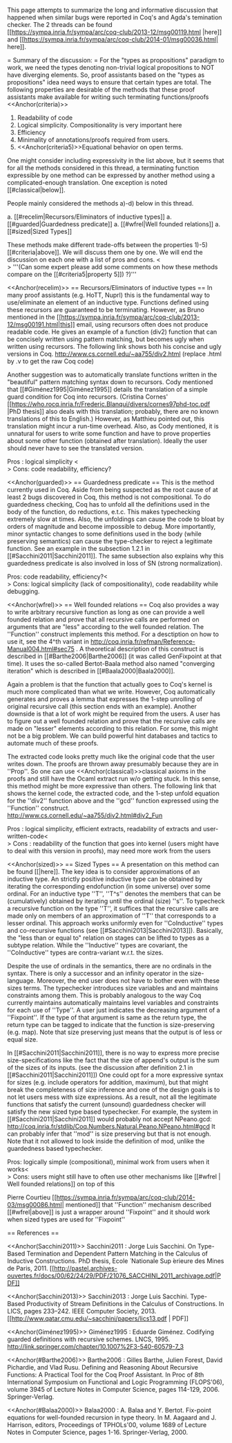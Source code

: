 This page attempts to summarize the long and informative discussion that happened when similar bugs were reported in Coq's and Agda's temination checker.
The 2 threads can be found [[https://sympa.inria.fr/sympa/arc/coq-club/2013-12/msg00119.html |here]] and [[https://sympa.inria.fr/sympa/arc/coq-club/2014-01/msg00036.html| here]].

= Summary of the discussion: =
For the "types as propositions" paradigm to work, we need the types denoting non-trivial logical propositions to NOT have diverging elements.
So, proof assistants based on the "types as propositions" idea need ways to ensure that certain types are total.
The following properties are desirable of the methods that these proof assistants make available for writing such terminating functions/proofs
<<Anchor(criteria)>>
 1. Readability of  code
 1. Logical simplicity. Compositionality is very important here 
 1. Efficiency
 1. Minimality of annotations/proofs required from users.
 1. <<Anchor(criteria5)>>Equational behavior on open terms.

One might consider including expressivity in the list above, but it seems that for all the methods considered in this thread, a terminating function expressible by one method can be expressed by another method using a complicated-enough translation. One exception is noted [[#classical|below]].

People mainly considered the methods a)-d) below in this thread. 

 a. [[#recelim|Recursors/Eliminators of inductive types]]
 a. [[#guarded|Guardedness predicate]]
 a. [[#wfrel|Well founded relations]]
 a. [[#sized|Sized Types]]

These methods make different trade-offs between the properties 1)-5) [[#criteria|above]]. We will discuss them one by one. We will end the discussion on each one with a list of pros and cons. <<BR>>
'''(Can some expert please add some comments on how these methods compare on the [[#criteria5|property 5]]) ?)'''

<<Anchor(recelim)>>
== Recursors/Eliminators of inductive types  ==
In many proof assistants (e.g. HoTT, Nuprl) this is the fundamental way to use/eliminate an element of an inductive type. Functions defined using these recursors are guaranteed to be terminating. However,
as Bruno mentioned in the [[https://sympa.inria.fr/sympa/arc/coq-club/2013-12/msg00191.html|this]] email, using recursors often does not produce readable code. He gives an example of a function (div2) function that can be concisely written using pattern matching, but becomes ugly when written using recursors. The following link shows both his concise and ugly versions in Coq.
http://www.cs.cornell.edu/~aa755/div2.html
(replace .html by .v to get the raw Coq code)

Another suggestion was to automatically translate functions written in the "beautiful" pattern matching syntax down to recursors.
Cody mentioned that [[#Giménez1995|Giménez1995]] details the translation of a simple guard condition for Coq into recursors. 
(Cristina Cornes' [[https://who.rocq.inria.fr/Frederic.Blanqui/divers/cornes97phd-toc.pdf |PhD thesis]] also deals with this translation; probably, there are no known translations of this to English.)
However, as Matthieu pointed out, this translation might incur a run-time overhead. Also, as Cody mentioned, it is unnatural for users to write some function and have to prove properties about some other function (obtained after translation). Ideally the user should never have to see the translated version.

Pros : logical simplicity <<BR>>
Cons: code readability, efficiency?


<<Anchor(guarded)>>
== Guardedness predicate ==
This is the method currently used in Coq. Aside from being suspected as the root cause of at least 2 bugs discovered in Coq, this method is not compositional. To do guardedness checking, Coq has to unfold all the definitions used in the body of the function, do reductions, e.t.c.
This makes typechecking extremely slow at times. Also, the unfoldings can cause the code to bloat by orders of magnitude and become impossible to debug. More importantly, minor syntactic changes to some definitions used in the body (while preserving semantics) can cause the type-checker to reject a legitimate function. See an example in the subsection 1.2.1 in  [[#Sacchini2011|Sacchini2011]]. The same subsection also explains why this guardedness predicate is also involved in loss of SN (strong normalization).

Pros: code readability, efficiency?<<BR>>
Cons: logical simplicity (lack of compositionality), code readability while debugging.


<<Anchor(wfrel)>>
== Well founded relations ==
Coq also provides a way to write arbitrary recursive function as long as one can provide a well founded relation and prove that all recursive calls are performed on arguments that are "less" according to the well founded relation. The ''Function'' construct implements this method.
For a desctiption on how to use it, see the 4^th variant in  http://coq.inria.fr/refman/Reference-Manual004.html#sec75 .
A theoretical description of this construct is
described in [[#Barthe2006|Barthe2006]] (it was called GenFixpoint at that time).
It uses the so-called Bertot-Baala method also named "converging
iteration" which is described in [[#Baala2000|Baala2000]].

Again a problem is that the function that actually goes to Coq's kernel is much more complicated than what we write.
However, Coq automatically generates and proves a lemma that expresses the 1-step unrolling of original recursive call (this section ends with an example).
Another downside is that a lot of work might be required from the users. A user has to figure out
a well founded relation and prove that the recursive calls are made on "lesser" elements according to this relation.
For some, this might not be a big problem. We can build powerful hint databases and tactics to automate much of these proofs.


The extracted code looks pretty much like the original code that the user writes down. The proofs are thrown away
presumably because they are in ''Prop''. So one can use <<Anchor(classical)>>classical axioms in the proofs and still have the Ocaml extract run w/o getting stuck.
In this sense, this method might be more expressive than others.
The following link that shows the kernel code, the extracted code, and the 1-step unfold equation for the ''div2'' function above and the ''gcd'' function  expressed using the ''Function'' construct.
http://www.cs.cornell.edu/~aa755/div2.html#div2_Fun

Pros : logical simplicity, efficient extracts, readability of extracts and user-written-code<<BR>>
Cons : readability of the function that goes into kernel (users might have to deal with this version in proofs),  may need more work from the users


<<Anchor(sized)>>
== Sized Types ==
A presentation on this method can be found [[|here]]. The key idea is to consider approximations of an inductive type.
An strictly positive inductive type can be obtained by iterating the corresponding endofunction (in some universe) over some ordinal. 
For an inductive type ''T'', ''T^s''  denotes the members that can be (cumulatively) obtained by iterating until the ordinal (size) ''s''. To typecheck a recursive function on the type ''T'', it suffices that the recursive calls are made only on  members of an approximation of ''T'' that corresponds to a lesser ordinal.
This approach works uniformly even for ''CoInductive'' types and co-recursive functions (see [[#Sacchini2013|Sacchini2013]]). Basically, the "less than or equal to" relation on stages can be lifted to types as a subtype relation. While the ''Inductive'' types are covariant, the ''CoInductive'' types are contra-variant w.r.t. the sizes.

Despite the use of ordinals in the semantics, there are no ordinals in the syntax.
There is only a successor and an infinity operator in the size-language.
Moreover, the end user does not have to bother even with these sizes terms.
The typechecker introduces size variables and and maintains constraints among them.
This is probably analogous to the way Coq currently maintains automatically maintains level variables and constraints for each use of ''Type''. 
A user just indicates the  decreasing argument of a ''Fixpoint''. 
If the type of that argument is same as the return type, the return type can be tagged to indicate that the function is size-preserving (e.g. map).
Note that size preserving just means that the output is of less or equal size.


In [[#Sacchini2011|Sacchini2011]], there is no way to express more precise size-specifications like the fact that the size of append's output is the sum of the sizes of its inputs. 
(see the discussion after definition 2.1 in [[#Sacchini2011|Sacchini2011]])
One could opt for a more expressive syntax for sizes (e.g. include operators for addition, maximum), but that might break the completeness of size inference and one of the
design goals is to not let users mess with size expressions.
As a result, not all the legitimate functions that satisfy the current (unsound) guardedness checker will satisfy the new sized type based typechecker.
For example, the system in [[#Sacchini2011|Sacchini2011]] would probably not accept NPeano.gcd:
http://coq.inria.fr/stdlib/Coq.Numbers.Natural.Peano.NPeano.html#gcd 
It can probably infer that ''mod'' is size preserving but that is not enough.
Note that it not allowed to look inside the definition of mod, unlike the guardedness based typechecker.

Pros: logically simple (compositional), minimal work from users when it works<<BR>>
Cons: users might still have to often use other mechanisms like [[#wfrel | Well founded relations]] on top of this

Pierre Courtieu [[https://sympa.inria.fr/sympa/arc/coq-club/2014-03/msg00086.html| mentioned]] that ''Function'' mechanism described [[#wfrel|above]] is just a wrapper around ''Fixpoint'' and it should work when sized types are used for ''Fixpoint''

== References ==

<<Anchor(Sacchini2011)>> Sacchini2011 :  Jorge Luis Sacchini. On Type-Based Termination and Dependent Pattern Matching in the Calculus of Inductive Constructions. PhD thesis, Ecole  ́ Nationale Sup ́erieure des Mines de Paris, 2011. [[http://pastel.archives-ouvertes.fr/docs/00/62/24/29/PDF/21076_SACCHINI_2011_archivage.pdf|PDF]]

<<Anchor(Sacchini2013)>> Sacchini2013 :  Jorge Luis Sacchini. Type-Based Productivity of Stream Definitions in the Calculus of Constructions. In LICS, pages 233–242. IEEE Computer Society, 2013. [[http://www.qatar.cmu.edu/~sacchini/papers/lics13.pdf | PDF]]

<<Anchor(Giménez1995)>> Giménez1995 :  Eduarde Giménez. Codifying guarded definitions with recursive schemes. LNCS, 1995. http://link.springer.com/chapter/10.1007%2F3-540-60579-7_3

<<Anchor(#Barthe2006)>> Barthe2006 : Gilles Barthe, Julien Forest, David Pichardie, and Vlad Rusu.
Defining and Reasoning About Recursive Functions: A Practical Tool for
the Coq Proof Assistant. In Proc of 8th International Symposium on
Functional and Logic Programming (FLOPS'06), volume 3945 of Lecture
Notes in Computer Science, pages 114-129, 2006. Springer-Verlag.

<<Anchor(#Balaa2000)>> Balaa2000 :  A. Balaa and Y. Bertot. Fix-point equations for well-founded
recursion in type
theory. In M. Aagaard and J. Harrison, editors, Proceedings of TPHOLs'00, volume
1689 of Lecture Notes in Computer Science, pages 1-16. Springer-Verlag, 2000.
